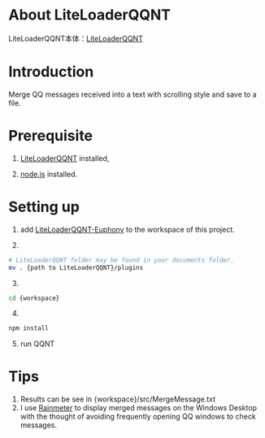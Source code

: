 # About LiteLoaderQQNT

LiteLoaderQQNT本体：[LiteLoaderQQNT](https://github.com/mo-jinran/LiteLoaderQQNT)

# Introduction

Merge QQ messages received into a text with scrolling style and save to a file.

# Prerequisite

1. [LiteLoaderQQNT](https://liteloaderqqnt.github.io/guide/install.html) installed,

2. [node.js](https://nodejs.org/en/download/package-manager) installed.

# Setting up

1. add [LiteLoaderQQNT-Euphony](https://github.com/xtaw/LiteLoaderQQNT-Euphony?tab=readme-ov-file#2-%E6%B7%BB%E5%8A%A0%E8%87%B3%E9%A1%B9%E7%9B%AE%E4%BE%9D%E8%B5%96-%E6%8E%A8%E8%8D%90) to the workspace of this project.

2. 

```bash
# LiteLoaderQQNT folder may be found in your documents folder.
mv . {path to LiteLoaderQQNT}/plugins
```

3. 
```bash
cd {workspace}
```

4. 

```bash
npm install
```

5. run QQNT

# Tips

1. Results can be see in {workspace}/src/MergeMessage.txt
2. I use [Rainmeter](https://www.rainmeter.net/) to display merged messages on the Windows Desktop with the thought of avoiding frequently opening QQ windows to check messages. 